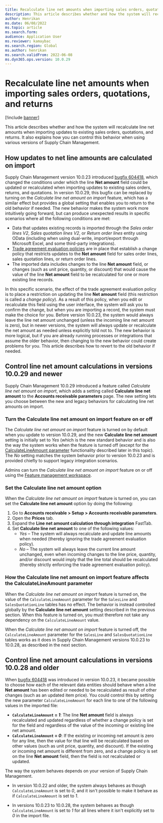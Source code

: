 ```yaml
---
title: Recalculate line net amounts when importing sales orders, quotations, and returns
description: This article describes whether and how the system will recalculate line net amounts when importing sales orders, quotations, and returns. It also explains how you can control this behavior when using various versions of Supply Chain Management.
author: Henrikan
ms.date: 06/08/2022
ms.topic: article
ms.search.form:
audience: Application User
ms.reviewer: kamaybac
ms.search.region: Global
ms.author: henrikan
ms.search.validFrom: 2022-06-08
ms.dyn365.ops.version: 10.0.29
---
```


# Recalculate line net amounts when importing sales orders, quotations, and returns

[!include [banner](../includes/banner.md)]

This article describes whether and how the system will recalculate line net amounts when importing updates to existing sales orders, quotations, and returns. It also explains how you can control this behavior when using various versions of Supply Chain Management.

## How updates to net line amounts are calculated on import

Supply Chain Management version 10.0.23 introduced [bugfix 604418](https://fix.lcs.dynamics.com/issue/results/?q=604418), which changed the conditions under which the line **Net amount** field could be updated or recalculated when importing updates to existing sales orders, returns, and quotations. In version 10.0.29, this bugfix can be replaced by turning on the *Calculate line net amount on import* feature, which has a similar effect but provides a global setting that enables you to return to the old behavior if needed. The new behavior makes the system work more intuitively going forward, but can produce unexpected results in specific scenarios where all the following conditions are met:

- Data that updates existing records is imported through the *Sales order lines V2*, *Sales quotation lines V2*, or *Return order lines* entity using OData (including when using dual-write, import/export through Microsoft Excel, and some third-party integrations).
- [Trade agreement evaluation policies](/dynamicsax-2012/appuser-itpro/trade-agreement-evaluation-policies-white-paper) are in place that establish a change policy that restricts updates to the **Net amount** field for sales order lines, sales quotation lines, or return order lines.
- The imported data includes changes to the line **Net amount** field, or changes (such as unit price, quantity, or discount) that would cause the value of the line **Net amount** field to be recalculated for one or more existing line records.

In this specific scenario, the effect of the trade agreement evaluation policy is to place a restriction on updating the line **Net amount** field (this restriction is called a *change policy*). As a result of this policy, when you edit or recalculate this field using the user interface, the system will ask you to confirm the change, but when you are importing a record, the system must make the choice for you. Before version 10.0.23, the system would always leave the line net amount unchanged (unless the incoming line net amount is zero), but in newer versions, the system will always update or recalculate the net amount as needed unless explicitly told not to. The new behavior is more logical, but if you are already running processes or integrations that assume the older behavior, then changing to the new behavior could create problems for you. This article describes how to revert to the old behavior if needed.

## Control line net amount calculations in versions 10.0.29 and newer

Supply Chain Management 10.0.29 introduced a feature called *Calculate line net amount on import*, which adds a setting called **Calculate line net amount** to the **Accounts receivable parameters** page. The new setting lets you choose between the new and legacy behaviors for calculating line net amounts on import.

### Turn the Calculate line net amount on import feature on or off

The *Calculate line net amount on import* feature is turned on by default when you update to version 10.0.29, and the new **Calculate line net amount** setting is initially set to *Yes* (which is the new standard behavior and is also the way the system works when the feature is turned off (except for the [CalculateLineAmount parameter](#CalculateLineAmount) functionality described later in this topic). The *No* setting matches the system behavior prior to version 10.0.23 and is provided chiefly to support legacy integration scenarios.

Admins can turn the *Calculate line net amount on import* feature on or off using the [Feature management workspace](../../fin-ops-core/fin-ops/get-started/feature-management/feature-management-overview.md).

### Set the Calculate line net amount option

When the *Calculate line net amount on import* feature is turned on, you can set the **Calculate line net amount** option by doing the following:

1. Go to **Accounts receivable &gt; Setup &gt; Accounts receivable parameters**.
1. Open the **Prices** tab.
1. Expand the **Line net amount calculation through integration** FastTab.
1. Set **Calculate line net amount** to one of the following values:
    - *Yes* – The system will always recalculate and update line amounts when needed (thereby ignoring the trade agreement evaluation policy).
    - *No* – The system will always leave the current line amount unchanged, even when incoming changes to the line price, quantity, and/or discount would imply that the line total should be recalculated (thereby strictly enforcing the trade agreement evaluation policy). <!-- KFM: Also when line net amount is zero? -->

### <a name="CalculateLineAmount"></a>How the Calculate line net amount on import feature affects the CalculateLineAmount parameter

When the *Calculate line net amount on import* feature is turned on, the value of the `CalculateLineAmount` parameter for the `SalesLine` and `SalesQuotationLine` tables has no effect. The behavior is instead controlled globally by the **Calculate line net amount** setting described in the previous section. When this feature is turned on, you must therefore not take any dependency on the `CalculateLineAmount` value.

When the *Calculate line net amount on import* feature is turned off, the `CalculateLineAmount` parameter for the `SalesLine` and `SalesQuotationLine` tables works as it does in Supply Chain Management versions 10.0.23 to 10.0.28, as described in the next section.

## Control line net amount calculations in versions 10.0.28 and older

When [bugfix 604418](https://fix.lcs.dynamics.com/issue/results/?q=604418) was introduced in version 10.0.23, it became possible to choose how each of the relevant data entities should behave when a line **Net amount** has been edited or needed to be recalculated as result of other changes (such as an updated item price). You could control this by setting the new parameter `CalculateLineAmount` for each line to one of the following values in the imported file:

- **`CalculateLineAmount` = *1***: The line **Net amount** field is always recalculated and updated regardless of whether a change policy is set for the field and regardless of the value of the incoming or existing line net amount.
- **`CalculateLineAmount` = *0***: If the existing or incoming net amount is zero for any line, then the value for that line will be recalculated based on other values (such as unit price, quantity, and discount). If the existing or incoming net amount is different from zero, and a change policy is set on the line **Net amount** field, then the field is not recalculated or updated.  

The way the system behaves depends on your version of Supply Chain Management.

- In version 10.0.22 and older, the system always behaves as though `CalculateLineAmount` is set to *0*, and it isn't possible to make it behave as if `CalculateLineAmount` is set to *1*.

- In versions 10.0.23 to 10.0.28, the system behaves as though `CalculateLineAmount` is set to *1* for all lines where it isn't explicitly set to *0* in the import file.
